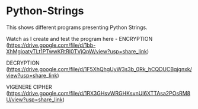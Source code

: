 # Python-Strings
This shows different programs presenting Python Strings.

Watch as I create and test the program here - 
ENCRYPTION (https://drive.google.com/file/d/1bb-XhMgioatyTLt1PTwwKRtRI0TVjQpW/view?usp=share_link)

DECRYPTION (https://drive.google.com/file/d/1F5XhQhgUyW3s3b_0Rk_hCQDUCBqjgnxk/view?usp=share_link)

VIGENERE CIPHER (https://drive.google.com/file/d/1RX3GHsvWRGHKsvnUI6XTTAsa2POsRM8U/view?usp=share_link)
